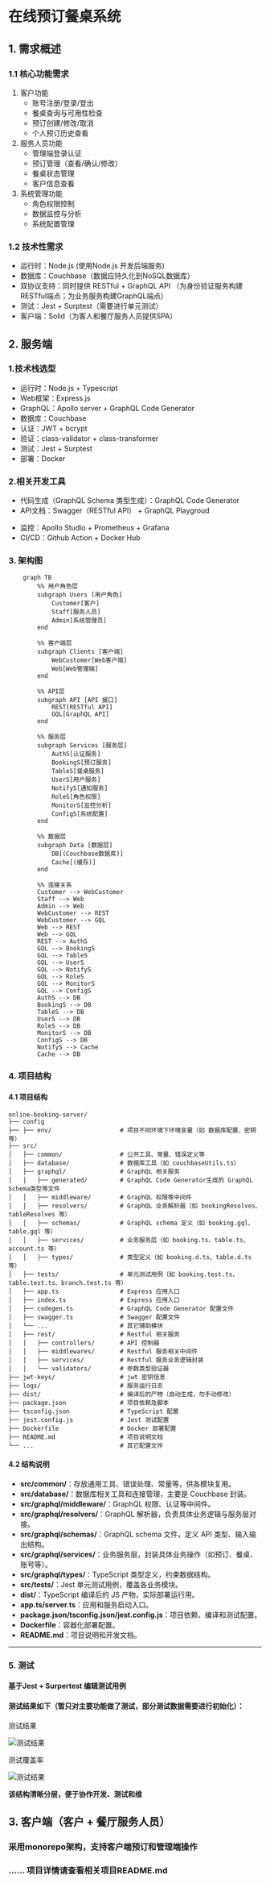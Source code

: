 # 在线预订餐桌系统

## 1. 需求概述
### 1.1 核心功能需求
1. 客户功能
    - 账号注册/登录/登出
    - 餐桌查询与可用性检查
    - 预订创建/修改/取消
    - 个人预订历史查看
2. 服务人员功能
    - 管理端登录认证
    - 预订管理（查看/确认/修改）
    - 餐桌状态管理
    - 客户信息查看
3. 系统管理功能
    - 角色权限控制
    - 数据监控与分析
    - 系统配置管理

### 1.2 技术性需求
- 运行时：Node.js (使用Node.js 开发后端服务)
- 数据库：Couchbase（数据应持久化到NoSQL数据库）
- 双协议支持：同时提供 RESTful + GraphQL API （为身份验证服务构建RESTful端点；为业务服务构建GraphQL端点）
- 测试：Jest + Surptest（需要进行单元测试）
- 客户端：Solid（为客人和餐厅服务人员提供SPA）

## 2. 服务端
### 1.技术栈选型
- 运行时：Node.js + Typescript
- Web框架：Express.js
- GraphQL：Apollo server + GraphQL Code Generator
- 数据库：Couchbase
- 认证：JWT + bcrypt
- 验证：class-validator + class-transformer
- 测试：Jest + Surptest
- 部署：Docker

### 2.相关开发工具
- 代码生成（GraphQL Schema 类型生成）：GraphQL Code Generator
- API文档：Swagger（RESTful API） + GraphQL Playgroud
<!-- 暂未实现 -->
- 监控：Apollo Studio + Prometheus + Grafana
- CI/CD：Github Action + Docker Hub

### 3. 架构图
```mermaid
    graph TB
        %% 用户角色层
        subgraph Users [用户角色]
            Customer[客户]
            Staff[服务人员]
            Admin[系统管理员]
        end

        %% 客户端层
        subgraph Clients [客户端]
            WebCustomer[Web客户端]
            Web[Web管理端]
        end

        %% API层
        subgraph API [API 接口]
            REST[RESTful API]
            GQL[GraphQL API]
        end

        %% 服务层
        subgraph Services [服务层]
            AuthS[认证服务]
            BookingS[预订服务]
            TableS[餐桌服务]
            UserS[用户服务]
            NotifyS[通知服务]
            RoleS[角色权限]
            MonitorS[监控分析]
            ConfigS[系统配置]
        end

        %% 数据层
        subgraph Data [数据层]
            DB[(Couchbase数据库)]
            Cache[(缓存)]
        end

        %% 连接关系
        Customer --> WebCustomer
        Staff --> Web
        Admin --> Web
        WebCustomer --> REST
        WebCustomer --> GQL
        Web --> REST
        Web --> GQL
        REST --> AuthS
        GQL --> BookingS
        GQL --> TableS
        GQL --> UserS
        GQL --> NotifyS
        GQL --> RoleS
        GQL --> MonitorS
        GQL --> ConfigS
        AuthS --> DB
        BookingS --> DB
        TableS --> DB
        UserS --> DB
        RoleS --> DB
        MonitorS --> DB
        ConfigS --> DB
        NotifyS --> Cache
        Cache --> DB
```

### 4. 项目结构

#### 4.1 项目结构
```
online-booking-server/
├── config
├── ├── env/                   # 项目不同环境下环境变量（如 数据库配置、密钥等）
├── src/
│   ├── common/                # 公共工具、常量、错误定义等
│   ├── database/              # 数据库工具（如 couchbaseUtils.ts）
│   ├── graphql/               # GraphQL 相关服务
│   │   ├── generated/         # GraphQL Code Generator生成的 GraphQL Schema类型等文件
│   │   ├── middleware/        # GraphQL 权限等中间件
│   │   ├── resolvers/         # GraphQL 业务解析器（如 bookingResolves、tableResolves 等）
│   │   ├── schemas/           # GraphQL schema 定义（如 booking.gql、table.gql 等）
│   │   ├── services/          # 业务服务层（如 booking.ts、table.ts、account.ts 等）
│   │   ├── types/             # 类型定义（如 booking.d.ts、table.d.ts 等）
│   ├── tests/                 # 单元测试用例（如 booking.test.ts、table.test.ts、branch.test.ts 等）
│   ├── app.ts                 # Express 应用入口
│   ├── index.ts               # Express 应用入口
│   ├── codegen.ts             # GraphQL Code Generator 配置文件
│   ├── swagger.ts             # Swagger 配置文件
│   └── ...                    # 其它辅助模块
│   ├── rest/                  # Restful 相关服务
│   │   ├── controllers/       # API 控制器
│   │   ├── middlewares/       # Restful 服务相关中间件
│   │   ├── services/          # Restful 服务业务逻辑封装
│   │   └── validators/        # 参数类型验证器
├── jwt-keys/                  # jwt 密钥信息
├── logs/                      # 服务运行日志
├── dist/                      # 编译后的产物（自动生成，勿手动修改）
├── package.json               # 项目依赖及脚本
├── tsconfig.json              # TypeScript 配置
├── jest.config.js             # Jest 测试配置
├── Dockerfile                 # Docker 部署配置
├── README.md                  # 项目说明文档
└── ...                        # 其它配置文件
```

#### 4.2 结构说明

- **src/common/**：存放通用工具、错误处理、常量等，供各模块复用。
- **src/database/**：数据库相关工具和连接管理，主要是 Couchbase 封装。
- **src/graphql/middleware/**：GraphQL 权限、认证等中间件。
- **src/graphql/resolvers/**：GraphQL 解析器，负责具体业务逻辑与服务层对接。
- **src/graphql/schemas/**：GraphQL schema 文件，定义 API 类型、输入输出结构。
- **src/graphql/services/**：业务服务层，封装具体业务操作（如预订、餐桌、账号等）。
- **src/graphql/types/**：TypeScript 类型定义，约束数据结构。
- **src/tests/**：Jest 单元测试用例，覆盖各业务模块。
- **dist/**：TypeScript 编译后的 JS 产物，实际部署运行用。
- **app.ts/server.ts**：应用和服务启动入口。
- **package.json/tsconfig.json/jest.config.js**：项目依赖、编译和测试配置。
- **Dockerfile**：容器化部署配置。
- **README.md**：项目说明和开发文档。

---

### 5. 测试
#### 基于Jest + Surpertest 编辑测试用例
#### 测试结果如下（暂只对主要功能做了测试，部分测试数据需要进行初始化）：

测试结果

![测试结果](./public/test-result.png)

测试覆盖率

![测试结果](./public/test-converage.jpg)

**该结构清晰分层，便于协作开发、测试和维**




## 3. 客户端（客户 + 餐厅服务人员）
### 采用monorepo架构，支持客户端预订和管理端操作

### …… 项目详情请查看相关项目README.md
